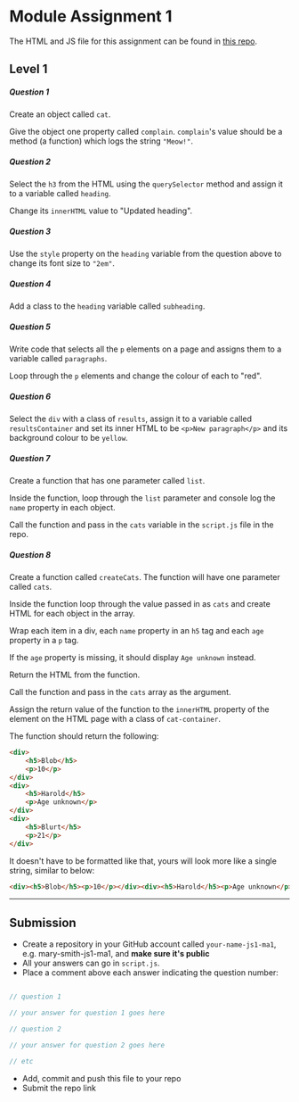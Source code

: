 # Module Assignment 1

The HTML and JS file for this assignment can be found in <a href="https://github.com/NoroffFEU/ma-javascript1-module1" target="_blank">this repo</a>.

## Level 1

<h5 class="question">Question 1</h5>

Create an object called `cat`.

Give the object one property called `complain`. `complain`'s value should be a method (a function) which logs the string `"Meow!"`.

<h5 class="question">Question 2</h5>

Select the `h3` from the HTML using the `querySelector` method and assign it to a variable called `heading`.

Change its `innerHTML` value to "Updated heading". 

<h5 class="question">Question 3</h5>

Use the `style` property on the `heading` variable from the question above to change its font size to `"2em"`.

<h5 class="question">Question 4</h5>

Add a class to the `heading` variable called `subheading`.

<h5 class="question">Question 5</h5>

Write code that selects all the `p` elements on a page and assigns them to a variable called `paragraphs`.

Loop through the `p` elements and change the colour of each to "red". 

<h5 class="question">Question 6</h5>

Select the `div` with a class of `results`, assign it to a variable called `resultsContainer` and set its inner HTML to be `<p>New paragraph</p>` and its background colour to be `yellow`.

<h5 class="question">Question 7</h5>

Create a function that has one parameter called `list`.

Inside the function, loop through the `list` parameter and console log the `name` property in each object.

Call the function and pass in the `cats` variable in the `script.js` file in the repo.


<h5 class="question">Question 8</h5>

Create a function called `createCats`. The function will have one parameter called `cats`.

Inside the function loop through the value passed in as `cats` and create HTML for each object in the array.

Wrap each item in a div, each `name` property in an `h5` tag and each `age` property in a `p` tag.

If the `age` property is missing, it should display `Age unknown` instead. 

Return the HTML from the function.

Call the function and pass in the `cats` array as the argument.

Assign the return value of the function to the `innerHTML` property of the element on the HTML page with a class of `cat-container`.

The function should return the following:

```html
<div>
    <h5>Blob</h5>
    <p>10</p>
</div>
<div>
    <h5>Harold</h5>
    <p>Age unknown</p>
</div>
<div>
    <h5>Blurt</h5>
    <p>21</p>
</div>
```

It doesn't have to be formatted like that, yours will look more like a single string, similar to below:

```html
<div><h5>Blob</h5><p>10</p></div><div><h5>Harold</h5><p>Age unknown</p></div><div><h5>Blurt</h5><p>21</p></div>
```
---

## Submission

- Create a repository in your GitHub account called `your-name-js1-ma1`, e.g. mary-smith-js1-ma1, and __make sure it's public__
- All your answers can go in `script.js`.
- Place a comment above each answer indicating the question number:


```js

// question 1

// your answer for question 1 goes here

// question 2

// your answer for question 2 goes here

// etc

```

- Add, commit and push this file to your repo
- Submit the repo link

